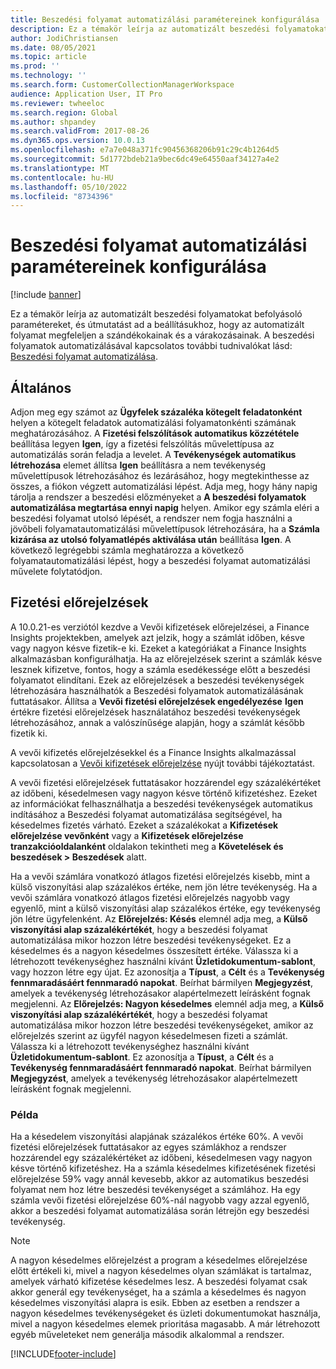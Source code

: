 ```yaml
---
title: Beszedési folyamat automatizálási paramétereinek konfigurálása
description: Ez a témakör leírja az automatizált beszedési folyamatokat befolyásoló paramétereket, és útmutatást ad a beállításukhoz, hogy az automatizált folyamat megfeleljen a szándékokainak és a várakozásainak.
author: JodiChristiansen
ms.date: 08/05/2021
ms.topic: article
ms.prod: ''
ms.technology: ''
ms.search.form: CustomerCollectionManagerWorkspace
audience: Application User, IT Pro
ms.reviewer: twheeloc
ms.search.region: Global
ms.author: shpandey
ms.search.validFrom: 2017-08-26
ms.dyn365.ops.version: 10.0.13
ms.openlocfilehash: e7a7e048a371fc90456368206b91c29c4b1264d5
ms.sourcegitcommit: 5d1772bdeb21a9bec6dc49e64550aaf34127a4e2
ms.translationtype: MT
ms.contentlocale: hu-HU
ms.lasthandoff: 05/10/2022
ms.locfileid: "8734396"
---
```

# <a name="configure-parameters-for-collection-process-automation"></a>Beszedési folyamat automatizálási paramétereinek konfigurálása

[!include [banner](../includes/banner.md)]

Ez a témakör leírja az automatizált beszedési folyamatokat befolyásoló paramétereket, és útmutatást ad a beállításukhoz, hogy az automatizált folyamat megfeleljen a szándékokainak és a várakozásainak. A beszedési folyamatok automatizálásával kapcsolatos további tudnivalókat lásd: [Beszedési folyamat automatizálása](collections-process-automate.md).

## <a name="general"></a>Általános
Adjon meg egy számot az **Ügyfelek százaléka kötegelt feladatonként** helyen a kötegelt feladatok automatizálási folyamatonkénti számának meghatározásához. A **Fizetési felszólítások automatikus közzététele** beállítása legyen **Igen**, így a fizetési felszólítás művelettípusa az automatizálás során feladja a levelet. A **Tevékenységek automatikus létrehozása** elemet állítsa **Igen** beállításra a nem tevékenység művelettípusok létrehozásához és lezárásához, hogy megtekinthesse az összes, a fiókon végzett automatizálási lépést. Adja meg, hogy hány napig tárolja a rendszer a beszedési előzményeket a **A beszedési folyamatok automatizálása megtartása ennyi napig** helyen. Amikor egy számla eléri a beszedési folyamat utolsó lépését, a rendszer nem fogja használni a jövőbeli folyamatautomatizálási művelettípusok létrehozására, ha a **Számla kizárása az utolsó folyamatlépés aktiválása után** beállítása **Igen**. A következő legrégebbi számla meghatározza a következő folyamatautomatizálási lépést, hogy a beszedési folyamat automatizálási művelete folytatódjon. 

## <a name="payment-predictions"></a>Fizetési előrejelzések
A 10.0.21-es verziótól kezdve a Vevői kifizetések előrejelzései, a Finance Insights projektekben, amelyek azt jelzik, hogy a számlát időben, késve vagy nagyon késve fizetik-e ki. Ezeket a kategóriákat a Finance Insights alkalmazásban konfigurálhatja. Ha az előrejelzések szerint a számlák késve lesznek kifizetve, fontos, hogy a számla esedékessége előtt a beszedési folyamatot elindítani. Ezek az előrejelzések a beszedési tevékenységek létrehozására használhatók a Beszedési folyamatok automatizálásának futtatásakor. Állítsa a **Vevői fizetési előrejelzések engedélyezése** **Igen** értékre fizetési előrejelzések használatához beszedési tevékenységek létrehozásához, annak a valószínűsége alapján, hogy a számlát később fizetik ki. 

A vevői kifizetés előrejelzésekkel és a Finance Insights alkalmazással kapcsolatosan a [Vevői kifizetések előrejelzése](payment-insights-overview.md) nyújt további tájékoztatást.

A vevői fizetési előrejelzések futtatásakor hozzárendel egy százalékértéket az időbeni, késedelmesen vagy nagyon késve történő kifizetéshez. Ezeket az információkat felhasználhatja a beszedési tevékenységek automatikus indításához a Beszedési folyamat automatizálása segítségével, ha késedelmes fizetés várható. Ezeket a százalékokat a **Kifizetések előrejelzése vevőnként** vagy a **Kifizetések előrejelzése tranzakcióoldalanként** oldalakon tekintheti meg a **Követelések és beszedések > Beszedések** alatt. 

Ha a vevői számlára vonatkozó átlagos fizetési előrejelzés kisebb, mint a külső viszonyítási alap százalékos értéke, nem jön létre tevékenység. Ha a vevői számlára vonatkozó átlagos fizetési előrejelzés nagyobb vagy egyenlő, mint a külső viszonyítási alap százalékos értéke, egy tevékenység jön létre ügyfelenként. Az **Előrejelzés: Késés** elemnél adja meg, a **Külső viszonyítási alap százalékértékét**, hogy a beszedési folyamat automatizálása mikor hozzon létre beszedési tevékenységeket. Ez a késedelmes és a nagyon késedelmes összesített értéke. Válassza ki a létrehozott tevékenységhez használni kívánt **Üzletidokumentum-sablont**, vagy hozzon létre egy újat. Ez azonosítja a **Típust**, a **Célt** és a **Tevékenység fennmaradásáért fennmaradó napokat**. Beírhat bármilyen **Megjegyzést**, amelyek a tevékenység létrehozásakor alapértelmezett leírásként fognak megjelenni. Az **Előrejelzés: Nagyon késedelmes** elemnél adja meg, a **Külső viszonyítási alap százalékértékét**, hogy a beszedési folyamat automatizálása mikor hozzon létre beszedési tevékenységeket, amikor az előrejelzés szerint az ügyfél nagyon késedelmesen fizeti a számlát. Válassza ki a létrehozott tevékenységhez használni kívánt **Üzletidokumentum-sablont**. Ez azonosítja a **Típust**, a **Célt** és a **Tevékenység fennmaradásáért fennmaradó napokat**. Beírhat bármilyen **Megjegyzést**, amelyek a tevékenység létrehozásakor alapértelmezett leírásként fognak megjelenni. 

### <a name="example"></a>Példa
Ha a késedelem viszonyítási alapjának százalékos értéke 60%. A vevői fizetési előrejelzések futtatásakor az egyes számlákhoz a rendszer hozzárendel egy százalékértéket az időbeni, késedelmesen vagy nagyon késve történő kifizetéshez. Ha a számla késedelmes kifizetésének fizetési előrejelzése 59% vagy annál kevesebb, akkor az automatikus beszedési folyamat nem hoz létre beszedési tevékenységet a számlához. Ha egy számla vevői fizetési előrejelzése 60%-nál nagyobb vagy azzal egyenlő, akkor a beszedési folyamat automatizálása során létrejön egy beszedési tevékenység. 

> [!NOTE]
> A nagyon késedelmes előrejelzést a program a késedelmes előrejelzése előtt értékeli ki, mivel a nagyon késedelmes olyan számlákat is tartalmaz, amelyek várható kifizetése késedelmes lesz. A beszedési folyamat csak akkor generál egy tevékenységet, ha a számla a késedelmes és nagyon késedelmes viszonyítási alapra is esik. Ebben az esetben a rendszer a nagyon késedelmes tevékenységeket és üzleti dokumentumokat használja, mivel a nagyon késedelmes elemek prioritása magasabb. A már létrehozott egyéb műveleteket nem generálja második alkalommal a rendszer.

[!INCLUDE[footer-include](../../includes/footer-banner.md)]

